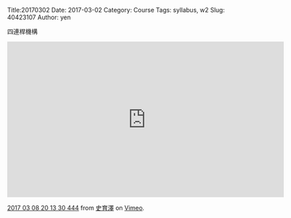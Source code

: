 Title:20170302
Date: 2017-03-02
Category: Course
Tags: syllabus, w2
Slug: 40423107
Author: yen

四連桿機構

<!-- PELICAN_END_SUMMARY -->


<iframe src="https://player.vimeo.com/video/207447515" width="640" height="361" frameborder="0" webkitallowfullscreen mozallowfullscreen allowfullscreen></iframe> <p><a href="https://vimeo.com/207447515">2017 03 08 20 13 30 444</a> from <a href="https://vimeo.com/user45320873">史育澤</a> on <a href="https://vimeo.com">Vimeo</a>.</p>



